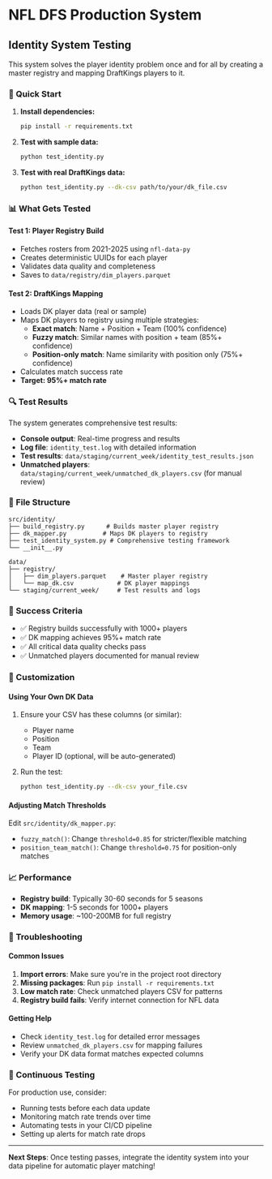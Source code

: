 # NFL DFS Production System

## Identity System Testing

This system solves the player identity problem once and for all by creating a master registry and mapping DraftKings players to it.

### 🚀 Quick Start

1. **Install dependencies:**
   ```bash
   pip install -r requirements.txt
   ```

2. **Test with sample data:**
   ```bash
   python test_identity.py
   ```

3. **Test with real DraftKings data:**
   ```bash
   python test_identity.py --dk-csv path/to/your/dk_file.csv
   ```

### 📊 What Gets Tested

#### Test 1: Player Registry Build
- Fetches rosters from 2021-2025 using `nfl-data-py`
- Creates deterministic UUIDs for each player
- Validates data quality and completeness
- Saves to `data/registry/dim_players.parquet`

#### Test 2: DraftKings Mapping
- Loads DK player data (real or sample)
- Maps DK players to registry using multiple strategies:
  - **Exact match**: Name + Position + Team (100% confidence)
  - **Fuzzy match**: Similar names with position + team (85%+ confidence)
  - **Position-only match**: Name similarity with position only (75%+ confidence)
- Calculates match success rate
- **Target: 95%+ match rate**

### 🔍 Test Results

The system generates comprehensive test results:

- **Console output**: Real-time progress and results
- **Log file**: `identity_test.log` with detailed information
- **Test results**: `data/staging/current_week/identity_test_results.json`
- **Unmatched players**: `data/staging/current_week/unmatched_dk_players.csv` (for manual review)

### 📁 File Structure

```
src/identity/
├── build_registry.py      # Builds master player registry
├── dk_mapper.py          # Maps DK players to registry
├── test_identity_system.py # Comprehensive testing framework
└── __init__.py

data/
├── registry/
│   ├── dim_players.parquet    # Master player registry
│   └── map_dk.csv            # DK player mappings
└── staging/current_week/     # Test results and logs
```

### 🎯 Success Criteria

- ✅ Registry builds successfully with 1000+ players
- ✅ DK mapping achieves 95%+ match rate
- ✅ All critical data quality checks pass
- ✅ Unmatched players documented for manual review

### 🔧 Customization

#### Using Your Own DK Data
1. Ensure your CSV has these columns (or similar):
   - Player name
   - Position
   - Team
   - Player ID (optional, will be auto-generated)

2. Run the test:
   ```bash
   python test_identity.py --dk-csv your_file.csv
   ```

#### Adjusting Match Thresholds
Edit `src/identity/dk_mapper.py`:
- `fuzzy_match()`: Change `threshold=0.85` for stricter/flexible matching
- `position_team_match()`: Change `threshold=0.75` for position-only matches

### 📈 Performance

- **Registry build**: Typically 30-60 seconds for 5 seasons
- **DK mapping**: 1-5 seconds for 1000+ players
- **Memory usage**: ~100-200MB for full registry

### 🐛 Troubleshooting

#### Common Issues

1. **Import errors**: Make sure you're in the project root directory
2. **Missing packages**: Run `pip install -r requirements.txt`
3. **Low match rate**: Check unmatched players CSV for patterns
4. **Registry build fails**: Verify internet connection for NFL data

#### Getting Help

- Check `identity_test.log` for detailed error messages
- Review `unmatched_dk_players.csv` for mapping failures
- Verify your DK data format matches expected columns

### 🔄 Continuous Testing

For production use, consider:
- Running tests before each data update
- Monitoring match rate trends over time
- Automating tests in your CI/CD pipeline
- Setting up alerts for match rate drops

---

**Next Steps**: Once testing passes, integrate the identity system into your data pipeline for automatic player matching!

